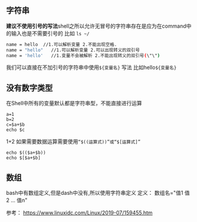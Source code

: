 
## 字符串
**建议不使用引号的写法**shell之所以允许无冒号的字符串存在是应为在command中 的输入也是不需要引号的 比如 `ls ~/`


```sh
name = hello  //1.可以解析变量 2.不能出现空格.
name = "hello"   //1.可以解析变量 2.可以出现转义的双引号
name = 'hello'   //1.变量不会被解析 2.不能出现转义的双引号(\"\")
```

我们可以直接在不加引号的字符串中使用`${变量名}` 写法 比如hello`${变量名}` 


## 没有数字类型
在Shell中所有的变量默认都是字符串型，不能直接进行运算
```shell
a=1
b=2
c=$a+$b
echo $c
```
1+2
如果需要数据运算需要使用`“$((运算式))”或“$[运算式]”`
```shell
echo $(($a+$b))
echo $[$a+$b]
```

## 数组
bash中有数组定义,但是dash中没有,所以使用字符串定义
定义：
数组名="值1 值2 ... 值n"

参考：
https://www.linuxidc.com/Linux/2019-07/159455.htm